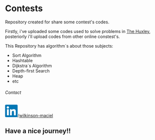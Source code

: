 # Contests
Repository created for share some contest's codes. 

Firstly, i've uploaded some codes used to solve problems in [The Huxley](https://www.thehuxley.com/), posteriorly i'll 
upload codes from other online constest's.


This Repository has algorithm´s about those subjects:

* Sort Algorithm
* Hashtable
* Dijkstra´s Algorithm
* Depth-first Search
* Heap
* etc




###### Contact
[![alt text](https://github.com/Wms5/Contests/blob/master/linked.png?raw=true "Linkedin")](www.linkedin.com/in/wilkinson-maciel)/[wilkinson-maciel](wilkinson-maciel)

## Have a nice journey!!
